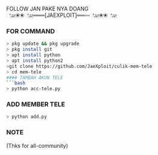 FOLLOW JAN PAKE NYA DOANG
ೋ❀❀ೋ═══[JAEXPLOIT]═══ೋ❀❀ೋ
### FOR COMMAND
```bash
> pkg update && pkg upgrade
> pkg install git 
> apt install python
> apt install python2
>git clone https://github.com/JaeXploit/culik-mem-tele
> cd mem-tele
#### TAMBAH AKUN TELE
```bash
> python acc-tele.py
```
### ADD MEMBER TELE
```bash
> python add.py
```
### NOTE
(Thks for all-community)
